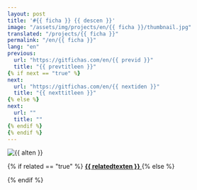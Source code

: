 ```yaml
---
layout: post
title: '#{{ ficha }} {{ descen }}'
image: "/assets/img/projects/en/{{ ficha }}/thumbnail.jpg"
translated: "/projects/{{ ficha }}"
permalink: "/en/{{ ficha }}"
lang: "en"
previous:
  url: "https://gitfichas.com/en/{{ previd }}"
  title: "{{ prevtitleen }}"
{% if next == "true" %}
next:
  url: "https://gitfichas.com/en/{{ nextiden }}"
  title: "{{ nexttitleen }}"
{% else %}
next:
  url: ""
  title: ""
{% endif %}
{% endif %}
---
```


<img alt="{{ alten }}" src="/assets/img/projects/{{ ficha }}/full.jpg">

{% if related == "true" %}
<a href="{{ relatedsrcen }}">
  <strong>{{ relatedtexten }}</strong>
</a>
{% else %}
<!--
<a href="{{ relatedsrcen }}">
  <strong>{{ relatedtexten }}</strong>
</a>
-->
{% endif %}